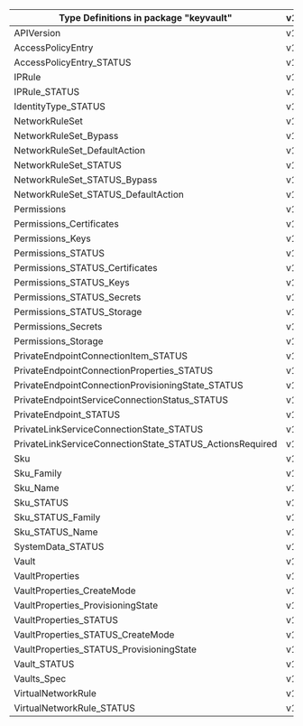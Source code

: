 | Type Definitions in package "keyvault"                   | v1beta20210401preview |
|----------------------------------------------------------|-----------------------|
| APIVersion                                               | v1beta20210401preview |
| AccessPolicyEntry                                        | v1beta20210401preview |
| AccessPolicyEntry_STATUS                                 | v1beta20210401preview |
| IPRule                                                   | v1beta20210401preview |
| IPRule_STATUS                                            | v1beta20210401preview |
| IdentityType_STATUS                                      | v1beta20210401preview |
| NetworkRuleSet                                           | v1beta20210401preview |
| NetworkRuleSet_Bypass                                    | v1beta20210401preview |
| NetworkRuleSet_DefaultAction                             | v1beta20210401preview |
| NetworkRuleSet_STATUS                                    | v1beta20210401preview |
| NetworkRuleSet_STATUS_Bypass                             | v1beta20210401preview |
| NetworkRuleSet_STATUS_DefaultAction                      | v1beta20210401preview |
| Permissions                                              | v1beta20210401preview |
| Permissions_Certificates                                 | v1beta20210401preview |
| Permissions_Keys                                         | v1beta20210401preview |
| Permissions_STATUS                                       | v1beta20210401preview |
| Permissions_STATUS_Certificates                          | v1beta20210401preview |
| Permissions_STATUS_Keys                                  | v1beta20210401preview |
| Permissions_STATUS_Secrets                               | v1beta20210401preview |
| Permissions_STATUS_Storage                               | v1beta20210401preview |
| Permissions_Secrets                                      | v1beta20210401preview |
| Permissions_Storage                                      | v1beta20210401preview |
| PrivateEndpointConnectionItem_STATUS                     | v1beta20210401preview |
| PrivateEndpointConnectionProperties_STATUS               | v1beta20210401preview |
| PrivateEndpointConnectionProvisioningState_STATUS        | v1beta20210401preview |
| PrivateEndpointServiceConnectionStatus_STATUS            | v1beta20210401preview |
| PrivateEndpoint_STATUS                                   | v1beta20210401preview |
| PrivateLinkServiceConnectionState_STATUS                 | v1beta20210401preview |
| PrivateLinkServiceConnectionState_STATUS_ActionsRequired | v1beta20210401preview |
| Sku                                                      | v1beta20210401preview |
| Sku_Family                                               | v1beta20210401preview |
| Sku_Name                                                 | v1beta20210401preview |
| Sku_STATUS                                               | v1beta20210401preview |
| Sku_STATUS_Family                                        | v1beta20210401preview |
| Sku_STATUS_Name                                          | v1beta20210401preview |
| SystemData_STATUS                                        | v1beta20210401preview |
| Vault                                                    | v1beta20210401preview |
| VaultProperties                                          | v1beta20210401preview |
| VaultProperties_CreateMode                               | v1beta20210401preview |
| VaultProperties_ProvisioningState                        | v1beta20210401preview |
| VaultProperties_STATUS                                   | v1beta20210401preview |
| VaultProperties_STATUS_CreateMode                        | v1beta20210401preview |
| VaultProperties_STATUS_ProvisioningState                 | v1beta20210401preview |
| Vault_STATUS                                             | v1beta20210401preview |
| Vaults_Spec                                              | v1beta20210401preview |
| VirtualNetworkRule                                       | v1beta20210401preview |
| VirtualNetworkRule_STATUS                                | v1beta20210401preview |
